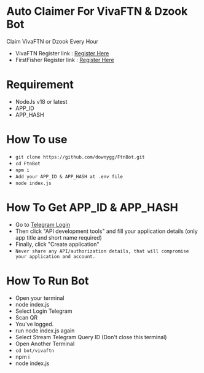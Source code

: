 # Auto Claimer For VivaFTN & Dzook Bot
Claim VivaFTN or Dzook Every Hour<br>
- VivaFTN Register link : [Register Here](https://t.me/vivaftn_bot/vivaftn?startapp=7027899934)
- FirstFisher Register link : [Register Here](https://t.me/FirstFisher_bot/firstfisher?startapp=7027899934)
  
# Requirement
- NodeJs v18 or latest
- APP_ID
- APP_HASH

# How To use
- ```git clone https://github.com/downygg/FtnBot.git```
- ```cd FtnBot```
- ```npm i```
- ```Add your APP_ID & APP_HASH at .env file```
- ```node index.js```

# How To Get APP_ID & APP_HASH
- Go to [Telegram Login](https://my.telegram.org/)
- Then click "API development tools" and fill your application details (only app title and short name required)
- Finally, click "Create application"
- ```Never share any API/authorization details, that will compromise your application and account.```
  
# How To Run Bot
- Open your terminal
- node index.js
- Select Login Telegram
- Scan QR
- You've logged.
- run node index.js again
- Select Stream Telegram Query ID (Don't close this terminal)
- Open Another Terminal
- ```cd bot/vivaftn```
- npm i
- node index.js

